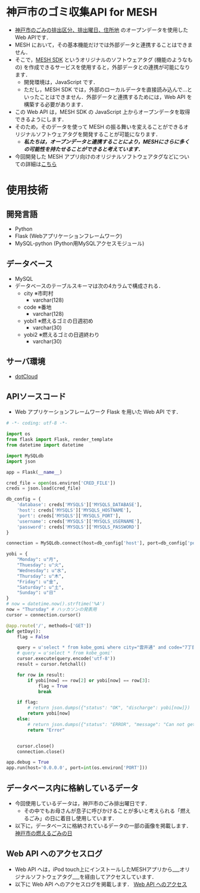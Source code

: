 # 神戸市のゴミ収集API for MESH
* [神戸市のごみの排出区分、排出曜日、住所地](http://www.city.kobe.lg.jp/information/opendata/catalogue.html) のオープンデータを使用した Web APIです．
* MESH において，その基本機能だけでは外部データと連携することはできません．
* そこで，[MESH SDK](https://meshprj.com/sdk/) というオリジナルのソフトウェアタグ (機能のようなもの) を作成できるサービスを使用すると，外部データとの連携が可能になります．
  * 開発環境は，JavaScript です．
  * ただし，MESH SDK では，外部のローカルデータを直接読み込んで…といったことはできません．外部データと連携するためには，Web API を構築する必要があります．
* この Web API は，MESH SDK の JavaScript 上からオープンデータを取得できるようにします．
* そのため，そのデータを使って MESH の振る舞いを変えることができるオリジナルソフトウェアタグを開発することが可能になります．
  * ___私たちは，オープンデータと連携することにより，MESHにさらに多くの可能性を持たせることができると考えています．___
* 今回開発した MESH アプリ向けのオリジナルソフトウェアタグなどについての詳細は[こちら](http://example.com)

# 使用技術
## 開発言語
* Python
* Flask (Webアプリケーションフレームワーク)
* MySQL-python (Python用MySQLアクセスモジュール)

## データベース
* MySQL
* データベースのテーブルスキーマは次の4カラムで構成される．
  * city ※市町村
    * varchar(128)
  * code ※番地
    * varchar(128)
  * yobi1 ※燃えるゴミの日週初め
    * varchar(30)
  * yobi2 ※燃えるゴミの日週終わり
    * varchar(30)

## サーバ環境
* [dotCloud](https://www.dotcloud.com/)

## APIソースコード
* Web アプリケーションフレームワーク Flask を用いた Web API です．

```python
# -*- coding: utf-8 -*-

import os
from flask import Flask, render_template
from datetime import datetime

import MySQLdb
import json

app = Flask(__name__)

cred_file = open(os.environ['CRED_FILE'])
creds = json.load(cred_file)

db_config = {
    'database': creds['MYSQLS']['MYSQLS_DATABASE'],
    'host': creds['MYSQLS']['MYSQLS_HOSTNAME'],
    'port': creds['MYSQLS']['MYSQLS_PORT'],
    'username': creds['MYSQLS']['MYSQLS_USERNAME'],
    'password': creds['MYSQLS']['MYSQLS_PASSWORD']
}

connection = MySQLdb.connect(host=db_config['host'], port=db_config['port'], db=db_config['database'], user=db_config['username'], passwd=db_config['password'], charset="utf8")

yobi = {
    "Monday": u"月",
    "Thuesday": u"火",
    "Wednesday": u"水",
    "Thursday": u"木",
    "Friday": u"金",
    "Saturday": u"土",
    "Sunday": u"日"
}
# now = datetime.now().strftime('%A')
now = "Thursday" # ハッカソンの発表用
cursor = connection.cursor()

@app.route('/', methods=['GET'])
def getDay():
    flag = False

    query = u'select * from kobe_gomi where city="雲井通" and code="7丁目"'
    # query = u'select * from kobe_gomi'
    cursor.execute(query.encode('utf-8'))
    result = cursor.fetchall()

    for row in result:
        if yobi[now] == row[2] or yobi[now] == row[3]:
            flag = True
            break

    if flag:
        # return json.dumps({"status": "OK", "discharge": yobi[now]})
        return yobi[now]
    else:
        # return json.dumps({"status": "ERROR", "message": "Can not get discharge date."})
        return "Error"


    cursor.close()
    connection.close()

app.debug = True
app.run(host='0.0.0.0', port=int(os.environ['PORT']))
```

## データベース内に格納しているデータ
* 今回使用しているデータは，神戸市のごみ排出曜日です．
  * その中でもお母さんが息子に呼びかけることが多いと考えられる「燃えるごみ」の日に着目し使用しています．
* 以下に，データベースに格納されているデータの一部の画像を掲載します．
[神戸市の燃えるごみの日](https://github.com/jphacks/KB_06/blob/software_readme/Promotion/Images/Dev_Software/example_data.png "神戸市の燃えるごみの日")

## Web API へのアクセスログ
* Web API へは，iPod touch上にインストールしたMESHアプリから___オリジナルソフトウェアタグ___を経由してアクセスしています．
* 以下に Web API へのアクセスログを掲載します．
[Web API へのアクセス](https://github.com/jphacks/KB_06/blob/software_readme/Promotion/Images/Dev_Software/access_log.png "Web API へのアクセス")
